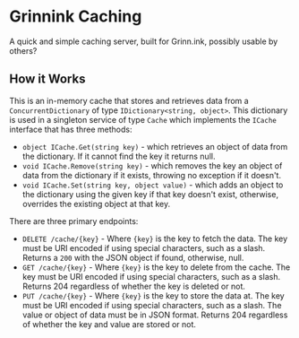 # Grinnink Caching

A quick and simple caching server, built for Grinn.ink, possibly usable by others?

## How it Works

This is an in-memory cache that stores and retrieves data from a `ConcurrentDictionary` of type `IDictionary<string, object>`. This dictionary is used in a singleton service of type `Cache` which implements the `ICache` interface that has three methods:

* `object ICache.Get(string key)` - which retrieves an object of data from the dictionary. If it cannot find the key it returns null.
* `void ICache.Remove(string key)` - which removes the key an object of data from the dictionary if it exists, throwing no exception if it doesn't.
* `void ICache.Set(string key, object value)` - which adds an object to the dictionary using the given key if that key doesn't exist, otherwise, overrides the existing object at that key.

There are three primary endpoints:

* `DELETE /cache/{key}` - Where `{key}` is the key to fetch the data. The key must be URI encoded if using special characters, such as a slash. Returns a `200` with the JSON object if found, otherwise, null.
* `GET /cache/{key}` - Where `{key}` is the key to delete from the cache. The key must be URI encoded if using special characters, such as a slash. Returns 204 regardless of whether the key is deleted or not.
* `PUT /cache/{key}` - Where `{key}` is the key to store the data at. The key must be URI encoded if using special characters, such as a slash. The value or object of data must be in JSON format. Returns 204 regardless of whether the key and value are stored or not.
